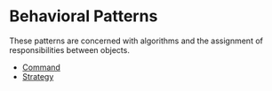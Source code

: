 # Behavioral Patterns
These patterns are concerned with algorithms and the assignment of responsibilities between objects.

- [Command](https://github.com/cr-arostegui/design-patterns/tree/main/behavioral-patterns/Command)
- [Strategy](https://github.com/cr-arostegui/design-patterns/tree/main/behavioral-patterns/Strategy)